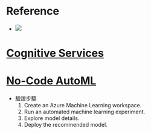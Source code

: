 # Reference
- ![](https://ithelp.ithome.com.tw/upload/images/20181015/20001976cbbnOwlUlX.png)

# [Cognitive Services](https://docs.microsoft.com/en-us/azure/cognitive-services/anomaly-detector/)
# [No-Code AutoML](https://docs.microsoft.com/en-us/azure/machine-learning/tutorial-first-experiment-automated-ml)
- 驗證步驟
    1. Create an Azure Machine Learning workspace.
    2. Run an automated machine learning experiment.
    3. Explore model details.
    4. Deploy the recommended model.